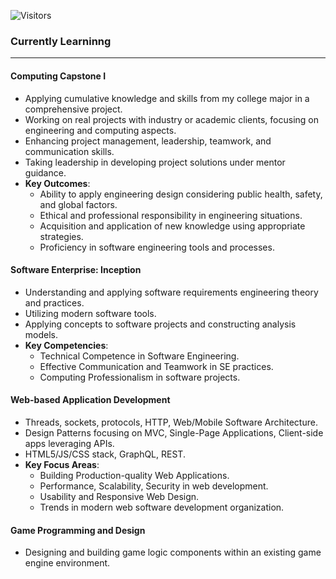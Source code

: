 ![Visitors](https://visitor-badge.glitch.me/badge?page_id=bstuva)



### Currently Learninng
----------------------------------
#### Computing Capstone I
- Applying cumulative knowledge and skills from my college major in a comprehensive project. 
- Working on real projects with industry or academic clients, focusing on engineering and computing aspects.
- Enhancing project management, leadership, teamwork, and communication skills.
- Taking leadership in developing project solutions under mentor guidance.
- **Key Outcomes**:
  - Ability to apply engineering design considering public health, safety, and global factors.
  - Ethical and professional responsibility in engineering situations.
  - Acquisition and application of new knowledge using appropriate strategies.
  - Proficiency in software engineering tools and processes.

#### Software Enterprise: Inception
- Understanding and applying software requirements engineering theory and practices.
- Utilizing modern software tools.
- Applying concepts to software projects and constructing analysis models.
- **Key Competencies**:
  - Technical Competence in Software Engineering.
  - Effective Communication and Teamwork in SE practices.
  - Computing Professionalism in software projects.

#### Web-based Application Development
- Threads, sockets, protocols, HTTP, Web/Mobile Software Architecture.
- Design Patterns focusing on MVC, Single-Page Applications, Client-side apps leveraging APIs.
- HTML5/JS/CSS stack, GraphQL, REST.
- **Key Focus Areas**:
  - Building Production-quality Web Applications.
  - Performance, Scalability, Security in web development.
  - Usability and Responsive Web Design.
  - Trends in modern web software development organization.

#### Game Programming and Design
- Designing and building game logic components within an existing game engine environment.


<!--
**bstuva/bstuva** is a ✨ _special_ ✨ repository because its `README.md` (this file) appears on your GitHub profile.

Here are some ideas to get you started:

- 🔭 I’m currently working on ...
- 🌱 I’m currently learning ...
- 👯 I’m looking to collaborate on ...
- 🤔 I’m looking for help with ...
- 💬 Ask me about ...
- 📫 How to reach me: ...
- 😄 Pronouns: ...
- ⚡ Fun fact: ...
-->
